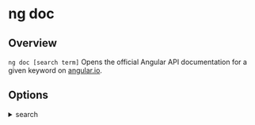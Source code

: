 <!-- Links in /docs/documentation should NOT have `.md` at the end, because they end up in our wiki at release. -->

# ng doc

## Overview
`ng doc [search term]` Opens the official Angular API documentation for a given keyword on [angular.io](https://angular.io).

## Options

<details>
  <summary>search</summary>
  <p>
    <code>--search</code> (alias: <code>-s</code>) <em>default value: false</em>
  </p>
  <p>
    Search for the keyword in the whole [angular.io](https://angular.io) documentation instead of just the API.
  </p>
</details>
